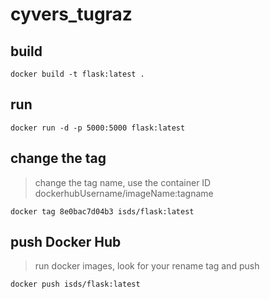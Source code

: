 # cyvers_tugraz


## build

```
docker build -t flask:latest .
```

## run

```
docker run -d -p 5000:5000 flask:latest
```

## change the tag

> change the tag name, use the container ID dockerhubUsername/imageName:tagname

```
docker tag 8e0bac7d04b3 isds/flask:latest
```

## push Docker Hub

> run docker images, look for your rename tag and push

```
docker push isds/flask:latest
```